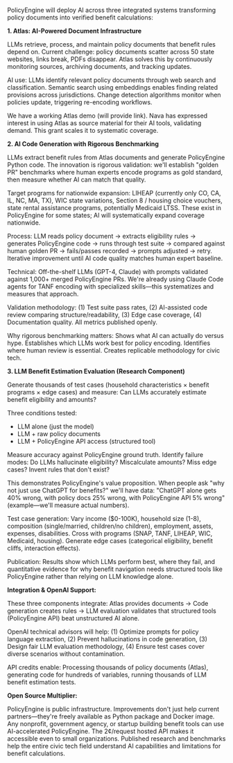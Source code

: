 PolicyEngine will deploy AI across three integrated systems transforming policy documents into verified benefit calculations:

**1. Atlas: AI-Powered Document Infrastructure**

LLMs retrieve, process, and maintain policy documents that benefit rules depend on. Current challenge: policy documents scatter across 50 state websites, links break, PDFs disappear. Atlas solves this by continuously monitoring sources, archiving documents, and tracking updates.

AI use: LLMs identify relevant policy documents through web search and classification. Semantic search using embeddings enables finding related provisions across jurisdictions. Change detection algorithms monitor when policies update, triggering re-encoding workflows.

We have a working Atlas demo (will provide link). Nava has expressed interest in using Atlas as source material for their AI tools, validating demand. This grant scales it to systematic coverage.

**2. AI Code Generation with Rigorous Benchmarking**

LLMs extract benefit rules from Atlas documents and generate PolicyEngine Python code. The innovation is rigorous validation: we'll establish "golden PR" benchmarks where human experts encode programs as gold standard, then measure whether AI can match that quality.

Target programs for nationwide expansion: LIHEAP (currently only CO, CA, IL, NC, MA, TX), WIC state variations, Section 8 / housing choice vouchers, state rental assistance programs, potentially Medicaid LTSS. These exist in PolicyEngine for some states; AI will systematically expand coverage nationwide.

Process: LLM reads policy document → extracts eligibility rules → generates PolicyEngine code → runs through test suite → compared against human golden PR → fails/passes recorded → prompts adjusted → retry. Iterative improvement until AI code quality matches human expert baseline.

Technical: Off-the-shelf LLMs (GPT-4, Claude) with prompts validated against 1,000+ merged PolicyEngine PRs. We're already using Claude Code agents for TANF encoding with specialized skills—this systematizes and measures that approach.

Validation methodology: (1) Test suite pass rates, (2) AI-assisted code review comparing structure/readability, (3) Edge case coverage, (4) Documentation quality. All metrics published openly.

Why rigorous benchmarking matters: Shows what AI can actually do versus hype. Establishes which LLMs work best for policy encoding. Identifies where human review is essential. Creates replicable methodology for civic tech.

**3. LLM Benefit Estimation Evaluation (Research Component)**

Generate thousands of test cases (household characteristics × benefit programs × edge cases) and measure: Can LLMs accurately estimate benefit eligibility and amounts?

Three conditions tested:
- LLM alone (just the model)
- LLM + raw policy documents
- LLM + PolicyEngine API access (structured tool)

Measure accuracy against PolicyEngine ground truth. Identify failure modes: Do LLMs hallucinate eligibility? Miscalculate amounts? Miss edge cases? Invent rules that don't exist?

This demonstrates PolicyEngine's value proposition. When people ask "why not just use ChatGPT for benefits?" we'll have data: "ChatGPT alone gets 40% wrong, with policy docs 25% wrong, with PolicyEngine API 5% wrong" (example—we'll measure actual numbers).

Test case generation: Vary income ($0-100K), household size (1-8), composition (single/married, children/no children), employment, assets, expenses, disabilities. Cross with programs (SNAP, TANF, LIHEAP, WIC, Medicaid, housing). Generate edge cases (categorical eligibility, benefit cliffs, interaction effects).

Publication: Results show which LLMs perform best, where they fail, and quantitative evidence for why benefit navigation needs structured tools like PolicyEngine rather than relying on LLM knowledge alone.

**Integration & OpenAI Support:**

These three components integrate: Atlas provides documents → Code generation creates rules → LLM evaluation validates that structured tools (PolicyEngine API) beat unstructured AI alone.

OpenAI technical advisors will help: (1) Optimize prompts for policy language extraction, (2) Prevent hallucinations in code generation, (3) Design fair LLM evaluation methodology, (4) Ensure test cases cover diverse scenarios without contamination.

API credits enable: Processing thousands of policy documents (Atlas), generating code for hundreds of variables, running thousands of LLM benefit estimation tests.

**Open Source Multiplier:**

PolicyEngine is public infrastructure. Improvements don't just help current partners—they're freely available as Python package and Docker image. Any nonprofit, government agency, or startup building benefit tools can use AI-accelerated PolicyEngine. The 2¢/request hosted API makes it accessible even to small organizations. Published research and benchmarks help the entire civic tech field understand AI capabilities and limitations for benefit calculations.
